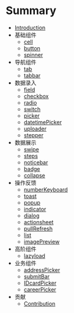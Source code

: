 # Summary

- [Introduction](README.md)
- 基础组件
  - [cell](./documents/cell.md)
  - [button](./documents/button.md)
  - [spinner](./documents/spinner.md)
- 导航组件
  - [tab](./documents/tab.md)
  - [tabbar](./documents/tabbar.md)
- 数据录入
  - [field](./documents/field.md)
  - [checkbox](./documents/checkbox.md)
  - [radio](./documents/radio.md)
  - [switch](./documents/switch.md)
  - [picker](./documents/picker.md)
  - [datetimePicker](./documents/datetime-picker.md)
  - [uploader](./documents/uploader.md)
  - [stepper](./documents/stepper.md)
- 数据展示
  - [swipe](./documents/swipe.md)
  - [steps](./documents/steps.md)
  - [noticebar](./documents/notice-bar.md)
  - [badge](./documents/badge.md)
  - [collapse](./documents/collapse.md)
- 操作反馈
  - [numberKeyboard](./documents/number-keyboard.md)
  - [toast](./documents/toast.md)
  - [popup](./documents/popup.md)
  - [indicator](./documents/indicator.md)
  - [dialog](./documents/dialog.md)
  - [actionsheet](./documents/actionsheet.md)
  - [pullRefresh](./documents/pull-refresh.md)
  - [list](./documents/list.md)
  - [imagePreview](./documents/image-preview.md)
- 高阶组件
  - [lazyload](./documents/lazyload.md)
- 业务组件
  - [addressPicker](./documents/address-picker.md)
  - [submitBar](./documents/submit-bar.md)
  - [IDcardPicker](./documents/idcard-picker.md)
  - [careerPicker](./documents/career-picker.md)
- 贡献
  - [Contribution](./src/documents/CONTRIBUTING_zh-cn.md)